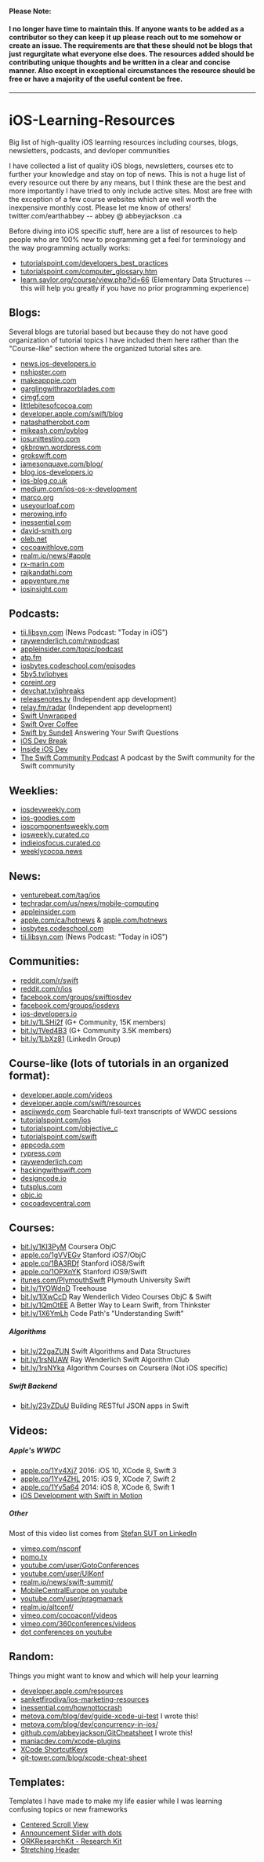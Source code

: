 #### Please Note:
#### I no longer have time to maintain this. If anyone wants to be added as a contributor so they can keep it up please reach out to me somehow or create an issue. The requirements are that these should not be blogs that just regurgitate what everyone else does. The resources added should be contributing unique thoughts and be written in a clear and concise manner. Also except in exceptional circumstances the resource should be free or have a majority of the useful content be free.
-----------


# iOS-Learning-Resources
Big list of high-quality iOS learning resources including courses, blogs, newsletters, podcasts, and devloper communities

I have collected a list of quality iOS blogs, newsletters, courses etc to further your knowledge and stay on top of news. This is not a huge list of every resource out there by any means, but I think these are the best and more importantly I have tried to only include active sites. Most are free with the exception of a few course websites which are well worth the inexpensive monthly cost. Please let me know of others! twitter.com/earthabbey -- abbey @ abbeyjackson .ca

Before diving into iOS specific stuff, here are a list of resources to help people who are 100% new to programming get a feel for terminology and the way programming actually works:
* [tutorialspoint.com/developers_best_practices](http://www.tutorialspoint.com/developers_best_practices)
* [tutorialspoint.com/computer_glossary.htm](http://www.tutorialspoint.com/computer_glossary.htm)
* [learn.saylor.org/course/view.php?id=66](https://learn.saylor.org/course/view.php?id=66) (Elementary Data Structures -- this will help you greatly if you have no prior programming experience)

## Blogs:
Several blogs are tutorial based but because they do not have good organization of tutorial topics I have included them here rather than the "Course-like" section where the organized tutorial sites are.
* [news.ios-developers.io](http://news.ios-developers.io)
* [nshipster.com](http://nshipster.com)
* [makeapppie.com](http://makeapppie.com)
* [garglingwithrazorblades.com](http://garglingwithrazorblades.com)
* [cimgf.com](http://cimgf.com)
* [littlebitesofcocoa.com](http://littlebitesofcocoa.com)
* [developer.apple.com/swift/blog](http://developer.apple.com/swift/blog)
* [natashatherobot.com](http://natashatherobot.com)
* [mikeash.com/pyblog](http://mikeash.com/pyblog)
* [iosunittesting.com](http://iosunittesting.com)
* [gkbrown.wordpress.com](http://gkbrown.wordpress.com)
* [grokswift.com](http://grokswift.com)
* [jamesonquave.com/blog/](http://jamesonquave.com/blog)
* [blog.ios-developers.io](http://blog.ios-developers.io)
* [ios-blog.co.uk](http://www.ios-blog.co.uk)
* [medium.com/ios-os-x-development](http://medium.com/ios-os-x-development)
* [marco.org](http://marco.org)
* [useyourloaf.com](http://useyourloaf.com)
* [merowing.info](http://merowing.info)
* [inessential.com](http://inessential.com)
* [david-smith.org](http://david-smith.org)
* [oleb.net](http://oleb.net)
* [cocoawithlove.com](http://www.cocoawithlove.com)
* [realm.io/news/#apple](https://realm.io/news/#apple)
* [rx-marin.com](http://rx-marin.com)
* [rajkandathi.com](http://rajkandathi.com)
* [appventure.me](http://appventure.me)
* [iosinsight.com](http://iosinsight.com)

## Podcasts:
* [tii.libsyn.com](http://tii.libsyn.com) (News Podcast: "Today in iOS")
* [raywenderlich.com/rwpodcast](http://raywenderlich.com/rwpodcast)
* [appleinsider.com/topic/podcast](http://appleinsider.com/topic/podcast)
* [atp.fm](http://atp.fm)
* [iosbytes.codeschool.com/episodes](https://iosbytes.codeschool.com/episodes)
* [5by5.tv/iohyes](http://5by5.tv/iohyes)
* [coreint.org](http://www.coreint.org)
* [devchat.tv/iphreaks](https://devchat.tv/iphreaks)
* [releasenotes.tv](https://releasenotes.tv) (Independent app development)
* [relay.fm/radar](https://www.relay.fm/radar) (Independent app development)
* [Swift Unwrapped](https://spec.fm/podcasts/swift-unwrapped)
* [Swift Over Coffee](https://anchor.fm/swiftovercoffee)
* [Swift by Sundell](https://www.swiftbysundell.com/podcast) Answering Your Swift Questions
* [iOS Dev Break](http://iosdevbreak.com)
* [Inside iOS Dev](http://insideiosdev.com)
* [The Swift Community Podcast](https://www.swiftcommunitypodcast.org) A podcast by the Swift community for the Swift community

## Weeklies:
* [iosdevweekly.com](http://iosdevweekly.com)
* [ios-goodies.com](http://ios-goodies.com)
* [ioscomponentsweekly.com](http://ioscomponentsweekly.com)
* [iosweekly.curated.co](http://iosweekly.curated.co)
* [indieiosfocus.curated.co](https://indieiosfocus.curated.co)
* [weeklycocoa.news](https://weeklycocoa.news)

## News:
* [venturebeat.com/tag/ios](http://venturebeat.com/tag/ios)
* [techradar.com/us/news/mobile-computing](http://techradar.com/us/news/mobile-computing)
* [appleinsider.com](http://appleinsider.com)
* [apple.com/ca/hotnews](http://apple.com/ca/hotnews) & [apple.com/hotnews](http://apple.com/hotnews)
* [iosbytes.codeschool.com](https://iosbytes.codeschool.com)
* [tii.libsyn.com](http://tii.libsyn.com) (News Podcast: "Today in iOS")

## Communities:
* [reddit.com/r/swift](http://reddit.com/r/swift)
* [reddit.com/r/ios](http://reddit.com/r/ios)
* [facebook.com/groups/swiftiosdev](http://facebook.com/groups/swiftiosdev)
* [facebook.com/groups/iosdevs](http://facebook.com/groups/iosdevs)
* [ios-developers.io](http://ios-developers.io)
* [bit.ly/1LSHi2f](http://bit.ly/1LSHi2f) (G+ Community, 15K members)
* [bit.ly/1Ved4B3](http://bit.ly/1Ved4B3) (G+ Community 3.5K members)
* [bit.ly/1LbXz81](http://bit.ly/1LbXz81) (LinkedIn Group)

## Course-like (lots of tutorials in an organized format):
* [developer.apple.com/videos](https://developer.apple.com/videos)
* [developer.apple.com/swift/resources](https://developer.apple.com/swift/resources)
* [asciiwwdc.com](http://asciiwwdc.com) Searchable full-text transcripts of WWDC sessions
* [tutorialspoint.com/ios](http://www.tutorialspoint.com/ios)
* [tutorialspoint.com/objective_c](http://www.tutorialspoint.com/objective_c)
* [tutorialspoint.com/swift](http://www.tutorialspoint.com/swift)
* [appcoda.com](http://appcoda.com)
* [rypress.com](http://rypress.com/tutorials/objective-c)
* [raywenderlich.com](http://raywenderlich.com)
* [hackingwithswift.com](http://hackingwithswift.com)
* [designcode.io](http://designcode.io)
* [tutsplus.com](http://code.tutsplus.com/categories/ios-sdk)
* [objc.io](http://tutsplus.com)
* [cocoadevcentral.com](http://cocoadevcentral.com)

## Courses:
* [bit.ly/1KI3PyM](http://bit.ly/1KI3PyM) Coursera ObjC
* [apple.co/1gVVEGv](http://apple.co/1gVVEGv) Stanford iOS7/ObjC
* [apple.co/1BA3RDf](http://apple.co/1BA3RDf) Stanford iOS8/Swift
* [apple.co/1OPXnYK](http://apple.co/1OPXnYK) Stanford iOS9/Swift
* [itunes.com/PlymouthSwift](https://itunes.com/PlymouthSwift) Plymouth University Swift
* [bit.ly/1YOWdnD](http://bit.ly/1YOWdnD) Treehouse
* [bit.ly/1lXwCcD](http://bit.ly/1lXwCcD) Ray Wenderlich Video Courses ObjC & Swift
* [bit.ly/1QmOtEE](http://bit.ly/1QmOtEE) A Better Way to Learn Swift, from Thinkster
* [bit.ly/1X6YmLh](http://bit.ly/1X6YmLh) Code Path's "Understanding Swift"

##### Algorithms
* [bit.ly/22gaZUN](http://bit.ly/22gaZUN) Swift Algorithms and Data Structures
* [bit.ly/1rsNUAW](http://bit.ly/1rsNUAW) Ray Wenderlich Swift Algorithm Club
* [bit.ly/1rsNYka](http://bit.ly/1rsNYka) Algorithm Courses on Coursera (Not iOS specific)

##### Swift Backend
* [bit.ly/23vZDuU](http://bit.ly/23vZDuU) Building RESTful JSON apps in Swift

## Videos:

##### Apple's WWDC
* [apple.co/1Yv4Xj7](http://apple.co/1Yv4Xj7) 2016: iOS 10, XCode 8, Swift 3
* [apple.co/1Yv4ZHL](http://apple.co/1Yv4ZHL) 2015: iOS 9, XCode 7, Swift 2
* [apple.co/1Yv5a64](http://apple.co/1Yv5a64) 2014: iOS 8, XCode 6, Swift 1
* [iOS Development with Swift in Motion](https://www.manning.com/livevideo/ios-development-with-swift-lv) 
##### Other
Most of this video list comes from [Stefan SUT on LinkedIn](https://www.linkedin.com/pulse/continuous-ios-learning-part-2-stefan-sut)
* [vimeo.com/nsconf](https://vimeo.com/nsconf)
* [pomo.tv](http://www.pomo.tv)
* [youtube.com/user/GotoConferences](https://www.youtube.com/user/GotoConferences)
* [youtube.com/user/UIKonf](https://www.youtube.com/user/UIKonf)
* [realm.io/news/swift-summit/](https://realm.io/news/swift-summit)
* [MobileCentralEurope on youtube](https://www.youtube.com/channel/UCVmsyhkifdHTomiVlA11FgQ)
* [youtube.com/user/pragmamark](https://www.youtube.com/user/pragmamark)
* [realm.io/altconf/](https://realm.io/altconf)
* [vimeo.com/cocoaconf/videos](https://vimeo.com/cocoaconf/videos)
* [vimeo.com/360conferences/videos](https://vimeo.com/360conferences/videos)
* [dot conferences on youtube](https://www.youtube.com/channel/UCSRhwaM00ay0fasnsw6EXKA)

## Random:
Things you might want to know and which will help your learning
* [developer.apple.com/resources](https://developer.apple.com/resources)
* [sanketfirodiya/ios-marketing-resources](https://github.com/sanketfirodiya/ios-marketing-resources)
* [inessential.com/hownottocrash](http://inessential.com/hownottocrash)
* [metova.com/blog/dev/guide-xcode-ui-test](https://metova.com/blog/dev/guide-xcode-ui-test) I wrote this!
* [metova.com/blog/dev/concurrency-in-ios/](https://metova.com/blog/dev/concurrency-in-ios)
* [github.com/abbeyjackson/GitCheatsheet](https://github.com/abbeyjackson/GitCheatsheet) I wrote this!
* [maniacdev.com/xcode-plugins](https://maniacdev.com/xcode-plugins)
* [XCode ShortcutKeys](http://apple.co/22gaUjW)
* [git-tower.com/blog/xcode-cheat-sheet](https://www.git-tower.com/blog/xcode-cheat-sheet)

## Templates:
Templates I have made to make my life easier while I was learning confusing topics or new frameworks
* [Centered Scroll View](https://github.com/abbeyjackson/CenteredScrollViewTemplate)
* [Announcement Slider with dots](https://github.com/abbeyjackson/AnnouncementSlider-CodeExample)
* [ORKResearchKit - Research Kit](https://github.com/abbeyjackson/AnxietyResearch)
* [Stretching Header](https://github.com/abbeyjackson/StretchyHeader)
